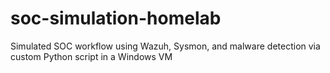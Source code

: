 # soc-simulation-homelab
Simulated SOC workflow using Wazuh, Sysmon, and malware detection via custom Python script in a Windows VM
